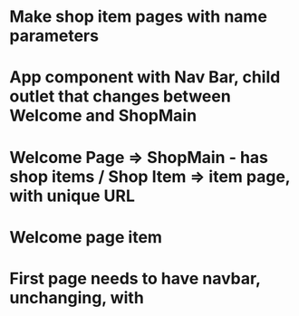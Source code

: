 # Make shop item pages with name parameters

# App component with Nav Bar, child outlet that changes between Welcome and ShopMain
# Welcome Page => ShopMain - has shop items / Shop Item => item page, with unique URL
# Welcome page item
# First page needs to have navbar, unchanging, with
